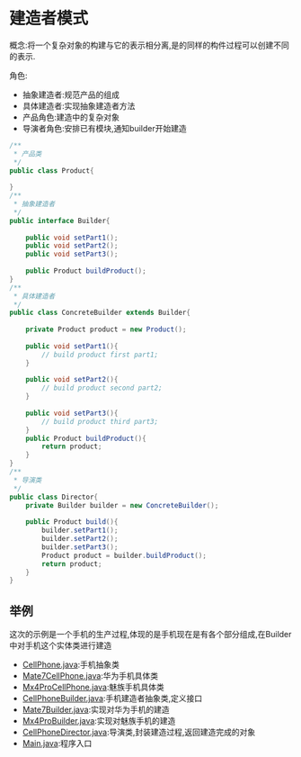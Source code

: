 # 建造者模式
概念:将一个复杂对象的构建与它的表示相分离,是的同样的构件过程可以创建不同的表示.

角色:
  - 抽象建造者:规范产品的组成
  - 具体建造者:实现抽象建造者方法
  - 产品角色:建造中的复杂对象
  - 导演者角色:安排已有模块,通知builder开始建造
 
```java
/**
 * 产品类
 */
public class Product{
	
}	
/**
 * 抽象建造者
 */
public interface Builder{
	
	public void setPart1();
	public void setPart2();
	public void setPart3();
	
	public Product buildProduct();
}
/**
 * 具体建造者
 */
public class ConcreteBuilder extends Builder{
	
	private Product product = new Product();
	
	public void setPart1(){
		// build product first part1;
	}
	
	public void setPart2(){
		// build product second part2;
	}
	
	public void setPart3(){
		// build product third part3;
	}
	public Product buildProduct(){
		return product;
	}
}
/**
 * 导演类
 */
public class Director{
	private Builder builder = new ConcreteBuilder();
	
	public Product build(){
		builder.setPart1();
		builder.setPart2();
		builder.setPart3();
		Product product = builder.buildProduct();
		return product;
	}
}
```

## 举例
这次的示例是一个手机的生产过程,体现的是手机现在是有各个部分组成,在Builder中对手机这个实体类进行建造

- [CellPhone.java](./CellPhone.java):手机抽象类
- [Mate7CellPhone.java](./Mate7CellPhone.java):华为手机具体类
- [Mx4ProCellPhone.java](./Mx4ProCellPhone.java):魅族手机具体类
- [CellPhoneBuilder.java](./CellPhoneBuilder.java):手机建造者抽象类,定义接口
- [Mate7Builder.java](./Mate7Builder.java):实现对华为手机的建造
- [Mx4ProBuilder.java](./Mx4ProBuilder.java):实现对魅族手机的建造
- [CellPhoneDirector.java](./CellPhoneDirector.java):导演类,封装建造过程,返回建造完成的对象
- [Main.java](./Main.java):程序入口
	
	
	
	
	
	
	
	
	
	
	
	
